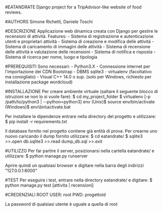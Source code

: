 #EATANDRATE
Django project for a TripAdvisor-like website of food reviews.

#AUTHORS
Simone Richetti, Daniele Toschi

#DESCRIZIONE
Applicazione web dinamica creata con Django per gestire le recensioni di attività.
Features:
	- Sistema di registrazione e autenticazione utenti e proprietari attività
	- Sistema di creazione e modifica delle attività
	- Sistema di caricamento di immagini delle attività
	- Sistema di recensione delle attività e valutazione delle recensioni
	- Sistema di notifica e risposta
	- Sistema di ricerca per nome, luogo e tipologia

#PREREQUISITI
Sono necessari:
	- Python3.X
	- Connessione internet per l'importazione dei CDN Bootstrap
	- DBMS sqlite3
	- virtualenv (facoltativo ma consigliato)
	- Visual C++ 14.0 o sup. (solo per Windows, richiesto per installazione package wordcloud)
	
#INSTALLAZIONE
Per creare ambiente virtuale (saltare il seguente blocco di istruzioni se non lo si
vuole fare):
	$ cd my_project_folder
	$ virtualenv [-p /path/to/python3 | --python=python3] env
	(Unix)$ source env/bin/activate
	(Windows)$ env\bin\activate.bat
	
Per installare le dipendenze entrare nella directory del progetto e utilizzare:
	$ pip install -r requirements.txt

Il database fornito nel progetto contiene già entità di prova. Per crearne uno
nuovo caricando il dump fornito utilizzare:
	$ cd eatandrate/
	$ sqlite3
	>>.open db.sqlite3
	>>.read dump_db.sql
	>>.exit

#UTILIZZO
Per far partire il server, posizionarsi nella cartella eatandrate/ e utilizzare:
	$ python manage.py runserver

Aprire quindi un qualsiasi browser e digitare nella barra degli indirizzi "127.0.0.1:8000"

#TEST
Per eseguire i test, entrare nella directory eatandrate/ e digitare:
	$ python manage.py test [attivita | recensioni]

#CREDENZIALI ROOT
	USER: root
	PWD: progettold

La password di qualsiasi utente è uguale a quella di root

